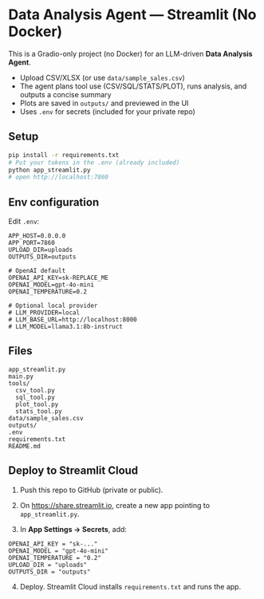 # Data Analysis Agent — Streamlit (No Docker)

This is a Gradio-only project (no Docker) for an LLM-driven **Data Analysis Agent**.

- Upload CSV/XLSX (or use `data/sample_sales.csv`)
- The agent plans tool use (CSV/SQL/STATS/PLOT), runs analysis, and outputs a concise summary
- Plots are saved in `outputs/` and previewed in the UI
- Uses `.env` for secrets (included for your private repo)

## Setup

```bash
pip install -r requirements.txt
# Put your tokens in the .env (already included)
python app_streamlit.py
# open http://localhost:7860
```

## Env configuration

Edit `.env`:
```
APP_HOST=0.0.0.0
APP_PORT=7860
UPLOAD_DIR=uploads
OUTPUTS_DIR=outputs

# OpenAI default
OPENAI_API_KEY=sk-REPLACE_ME
OPENAI_MODEL=gpt-4o-mini
OPENAI_TEMPERATURE=0.2

# Optional local provider
# LLM_PROVIDER=local
# LLM_BASE_URL=http://localhost:8000
# LLM_MODEL=llama3.1:8b-instruct
```

## Files
```
app_streamlit.py
main.py
tools/
  csv_tool.py
  sql_tool.py
  plot_tool.py
  stats_tool.py
data/sample_sales.csv
outputs/
.env
requirements.txt
README.md
```


## Deploy to Streamlit Cloud

1) Push this repo to GitHub (private or public).

2) On https://share.streamlit.io, create a new app pointing to `app_streamlit.py`.

3) In **App Settings → Secrets**, add:

```
OPENAI_API_KEY = "sk-..."
OPENAI_MODEL = "gpt-4o-mini"
OPENAI_TEMPERATURE = "0.2"
UPLOAD_DIR = "uploads"
OUTPUTS_DIR = "outputs"
```
4) Deploy. Streamlit Cloud installs `requirements.txt` and runs the app.

